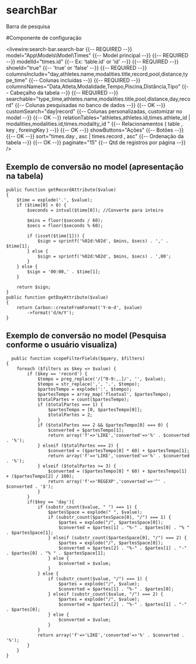 # searchBar
Barra de pesquisa

#Componente de configuração
    <div class="bg-white shadow-md dark:bg-gray-800 pt-3 sm:rounded-lg">
        <livewire:search-bar.search-bar
            {{-- REQUIRED --}}  model="App\Models\Model\Times" {{-- Model principal --}}
            {{-- REQUIRED --}}  modelId="times.id" {{-- Ex: 'table.id' or 'id' --}}
            {{-- REQUIRED --}}  showId="true" {{-- 'true' or 'false' --}}
            {{-- REQUIRED --}}  columnsInclude="day,athletes.name,modalities.title,record,pool,distance,type_time" {{-- Colunas incluidas --}}
            {{-- REQUIRED --}}  columnsNames="Data,Atleta,Modalidade,Tempo,Piscina,Distância,Tipo" {{-- Cabeçalho da tabela --}}
            {{-- REQUIRED --}}  searchable="type_time,athletes.name,modalities.title,pool,distance,day,record" {{-- Colunas pesquisadas no banco de dados --}}
            {{-- OK --}} customSearch="day|record" {{-- Colunas personalizadas, customizar no model --}}
            {{-- OK --}} relationTables="athletes,athletes.id,times.athlete_id | modalities,modalities.id,times.modality_id " {{-- Relacionamentos ( table , key , foreingKey ) --}}
            {{-- OK --}} showButtons="Ações" {{-- Botões --}}
            {{-- OK --}} sort="times.day , asc | times.record , asc" {{-- Ordenação da tabela --}}
            {{-- OK --}} paginate="15" {{-- Qtd de registros por página --}}
        />
    </div>

## Exemplo de conversão no model (apresentação na tabela) 
    public function getRecordAttribute($value)
    {
        $time = explode('.', $value);
        if ($time[0] > 0) {
            $seconds = intval($time[0]); //Converte para inteiro

            $mins = floor($seconds / 60);
            $secs = floor($seconds % 60);

            if (isset($time[1])) {
                $sign = sprintf('%02d:%02d', $mins, $secs) . ',' . $time[1];
            } else {
                $sign = sprintf('%02d:%02d', $mins, $secs) . ',00';
            }
        } else {
            $sign = '00:00,' . $time[1];
        }

        return $sign;
    }
    public function getDayAttribute($value)
    {
        return Carbon::createFromFormat('Y-m-d', $value)
            ->format('d/m/Y');
    }
  ## Exemplo de conversão no model (Pesquisa conforme o usuário visualiza)
      public function scopeFilterFields($query, $filters)
    {
        foreach ($filters as $key => $value) {
            if ($key == 'record') {
                $tempo = preg_replace('/[^0-9:,.]/', '', $value);
                $tempo = str_replace(',', '.', $tempo);
                $partesTempo = explode(':', $tempo);
                $partesTempo = array_map('floatval', $partesTempo);
                $totalPartes = count($partesTempo);
                if ($totalPartes === 1) {
                    $partesTempo = [0, $partesTempo[0]];
                    $totalPartes = 2;
                }
                if ($totalPartes === 2 && $partesTempo[0] === 0) {
                    $converted = $partesTempo[1];
                    return array('f'=>'LIKE','converted'=>'%' . $converted . '%');
                } elseif ($totalPartes === 2) {
                    $converted = ($partesTempo[0] * 60) + $partesTempo[1];
                    return array('f'=>'LIKE','converted'=>'%' . $converted . '%');
                } elseif ($totalPartes >= 3) {
                    $converted = ($partesTempo[0] * 60) + $partesTempo[1] + ($partesTempo[2] / 100);
                    return array('f'=>'REGEXP','converted'=>'^' . $converted . '$');
                }
            }
            if($key == 'day'){
                if (substr_count($value, " ") === 1) {
                    $partesSpace = explode(" ", $value);
                    if (substr_count($partesSpace[0], "/") === 1) {
                        $partes = explode("/", $partesSpace[0]);
                        $converted = $partes[1] . "%-" . $partes[0] . "% " . $partesSpace[1];
                    } elseif (substr_count($partesSpace[0], "/") === 2) {
                        $partes = explode("/", $partesSpace[0]);
                        $converted = $partes[2] . "%-" . $partes[1] . "-" . $partes[0] . "% " . $partesSpace[1];
                    } else {
                        $converted = $value;
                    }
                } else {
                    if (substr_count($value, "/") === 1) {
                        $partes = explode("/", $value);
                        $converted = $partes[1] . "%-" . $partes[0];
                    } elseif (substr_count($value, "/") === 2) {
                        $partes = explode("/", $value);
                        $converted = $partes[2] . "%-" . $partes[1] . "-" . $partes[0];
                    } else {
                        $converted = $value;
                    }
                }
                return array('f'=>'LIKE','converted'=>'%' . $converted . '%');
            }
        }
    }
